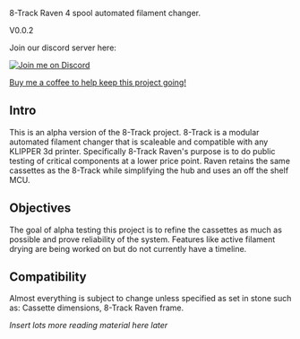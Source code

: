 8-Track Raven 4 spool automated filament changer.

V0.0.2

Join our discord server here:

[![Join me on Discord](https://discord.com/api/guilds/1229586267671629945/widget.png?style=banner2)](https://discord.gg/eT8zc3bvPR)

[Buy me a coffee to help keep this project going!](https://buymeacoffee.com/armoredturtle)

## Intro

This is an alpha version of the 8-Track project.
8-Track is a modular automated filament changer that is scaleable and compatible with any KLIPPER 3d printer.
Specifically 8-Track Raven's purpose is to do public testing of critical components at a lower price point.
Raven retains the same cassettes as the 8-Track while simplifying the hub and uses an off the shelf MCU.

## Objectives
The goal of alpha testing this project is to refine the cassettes as much as possible and prove reliability of the system.
Features like active filament drying are being worked on but do not currently have a timeline.

## Compatibility
Almost everything is subject to change unless specified as set in stone such as:
Cassette dimensions, 8-Track Raven frame.

*Insert lots more reading material here *later**
